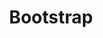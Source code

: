 ---
blog: https://blog.getbootstrap.com/
codehost: https://github.com/https://github.com/twbs/bootstrap
images:
- getbootstrap-icon.svg
- getbootstrap-ar21.svg
logohandle: getbootstrap
sort: bootstrap
tags:
- webdesign
- site_template
title: Bootstrap
twitter: https://x.com/getbootstrap
website: http://getbootstrap.com/
---